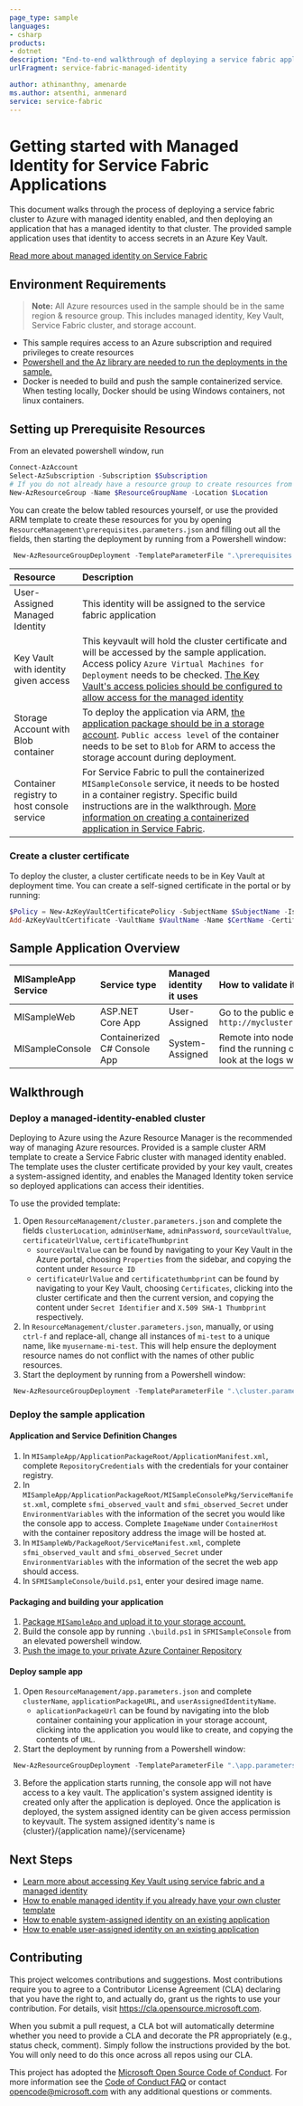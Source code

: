 ```yaml
---
page_type: sample
languages:
- csharp
products:
- dotnet
description: "End-to-end walkthrough of deploying a service fabric application with managed identities."
urlFragment: service-fabric-managed-identity

author: athinanthny, amenarde
ms.author: atsenthi, anmenard
service: service-fabric
---
```


# Getting started with Managed Identity for Service Fabric Applications

This document walks through the process of deploying a service fabric cluster to Azure with managed identity enabled, and then deploying an application that has a managed identity to that cluster. The provided sample application uses that identity to access secrets in an Azure Key Vault.

[Read more about managed identity on Service Fabric](https://docs.microsoft.com/en-us/azure/service-fabric/concepts-managed-identity)

## Environment Requirements

> **Note:** All Azure resources used in the sample should be in the same region & resource group. This includes managed identity, Key Vault, Service Fabric cluster, and storage account.

- This sample requires access to an Azure subscription and required privileges to create resources
- [Powershell and the Az library are needed to run the deployments in the sample.](https://docs.microsoft.com/en-us/powershell/azure/install-az-ps)
- Docker is needed to build and push the sample containerized service. When testing locally, Docker should be using Windows containers, not linux containers.

## Setting up Prerequisite Resources

From an elevated powershell window, run
```powershell
Connect-AzAccount
Select-AzSubscription -Subscription $Subscription
# If you do not already have a resource group to create resources from this walkthrough:
New-AzResourceGroup -Name $ResourceGroupName -Location $Location
```

You can create the below tabled resources yourself, or use the provided ARM template to create these resources for you by opening `ResourceManagement\prerequisites.parameters.json` and filling out all the fields, then starting the deployment by running from a Powershell window: 
```powershell
 New-AzResourceGroupDeployment -TemplateParameterFile ".\prerequisites.parameters.json" -TemplateFile ".\prerequisites.template.json" -ResourceGroupName $ResourceGroupName
```

| Resource | Description |
| :--- | :--- |
| User-Assigned Managed Identity | This identity will be assigned to the service fabric application |
| Key Vault with identity given access | This keyvault will hold the cluster certificate and will be accessed by the sample application. Access policy `Azure Virtual Machines for Deployment` needs to be checked. [The Key Vault's access policies should be configured to allow access for the managed identity](https://docs.microsoft.com/en-us/azure/key-vault/key-vault-secure-your-key-vault) |
| Storage Account with Blob container| To deploy the application via ARM, [the application package should be in a storage account](<https://docs.microsoft.com/en-us/azure/batch/batch-application-packages>). `Public access level` of the container needs to be set to `Blob` for ARM to access the storage account during deployment. |
| Container registry to host console service| For Service Fabric to pull the containerized `MISampleConsole` service, it needs to be hosted in a container registry. Specific build instructions are in the walkthrough. [More information on creating a containerized application in Service Fabric](https://docs.microsoft.com/en-us/azure/service-fabric/service-fabric-get-started-containers). |

### Create a cluster certificate

To deploy the cluster, a cluster certificate needs to be in Key Vault at deployment time. You can create a self-signed certificate in the portal or by running:
```powershell
$Policy = New-AzKeyVaultCertificatePolicy -SubjectName $SubjectName -IssuerName Self -ValidityInMonths 12
Add-AzKeyVaultCertificate -VaultName $VaultName -Name $CertName -CertificatePolicy $Policy
```

## Sample Application Overview

| MISampleApp Service | Service type |Managed identity it uses | How to validate it is working |
| :--- | :--- | :--- | :--- |
| MISampleWeb | ASP.NET Core App |User-Assigned | Go to the public endpoint `http://mycluster.myregion.cloudapp.azure.com:80/vault` |
| MISampleConsole | Containerized C# Console App |System-Assigned | Remote into node running the service at `my.node.ip:3389`, find the running container with command `docker ps`, and look at the logs with `docker logs` |

## Walkthrough

### Deploy a managed-identity-enabled cluster

Deploying to Azure using the Azure Resource Manager is the recommended way of managing Azure resources. Provided is a sample cluster ARM template to create a Service Fabric cluster with managed identity enabled. The template uses the cluster certificate provided by your key vault, creates a system-assigned identity, and enables the Managed Identity token service so deployed applications can access their identities.

To use the provided template:

1. Open `ResourceManagement/cluster.parameters.json` and complete the fields `clusterLocation`, `adminUserName`, `adminPassword`, `sourceVaultValue`, `certificateUrlValue`, `certificateThumbprint`
    - `sourceVaultValue` can be found by navigating to your Key Vault in the Azure portal, choosing `Properties` from the sidebar, and copying the content under `Resource ID`
    - `certificateUrlValue` and `certificatethumbprint` can be found by navigating to your Key Vault, choosing `Certificates`, clicking into the cluster certificate and then the current version, and copying the content under `Secret Identifier` and `X.509 SHA-1 Thumbprint` respectively.
2. In `ResourceManagement/cluster.parameters.json`, manually, or using `ctrl-f` and replace-all, change all instances of `mi-test` to a unique name, like `myusername-mi-test`. This will help ensure the deployment resource names do not conflict with the names of other public resources.
3. Start the deployment by running from a Powershell window: 
```powershell
 New-AzResourceGroupDeployment -TemplateParameterFile ".\cluster.parameters.json" -TemplateFile ".\cluster.template.json" -ResourceGroupName $ResourceGroupName
```

### Deploy the sample application

#### Application and Service Definition Changes

1. In `MISampleApp/ApplicationPackageRoot/ApplicationManifest.xml`, complete `RepositoryCredentials` with the credentials for your container registry.
2. In `MISampleApp/ApplicationPackageRoot/MISampleConsolePkg/ServiceManifest.xml`, complete `sfmi_observed_vault` and `sfmi_observed_Secret` under `EnvironmentVariables` with the information of the secret you would like the console app to access. Complete `ImageName` under `ContainerHost` with the container repository address the image will be hosted at.
3. In `MISampleWb/PackageRoot/ServiceManifest.xml`, complete `sfmi_observed_vault` and `sfmi_observed_Secret` under `EnvironmentVariables` with the information of the secret the web app should access.
4. In `SFMISampleConsole/build.ps1`, enter your desired image name.

#### Packaging and building your application

1. [Package `MISampleApp` and upload it to your storage account.](https://docs.microsoft.com/en-us/azure/service-fabric/service-fabric-package-apps)
2. Build the console app by running `.\build.ps1` in `SFMISampleConsole` from an elevated powershell window.
3. [Push the image to your private Azure Container Repository](https://docs.microsoft.com/en-us/azure/container-registry/container-registry-get-started-docker-cli)

#### Deploy sample app

1. Open `ResourceManagement/app.parameters.json` and complete `clusterName`, `applicationPackageURL`, and `userAssignedIdentityName`.
    - `aplicationPackageUrl` can be found by navigating into the blob container containing your application in your storage account, clicking into the application you would like to create, and copying the contents of `URL`.
2. Start the deployment by running from a Powershell window: 
```powershell
 New-AzResourceGroupDeployment -TemplateParameterFile ".\app.parameters.json" -TemplateFile ".\app.template.json" -ResourceGroupName $ResourceGroupName
```

3. Before the application starts running, the console app will not have access to a key vault. The application's system assigned identity is created only after the application is deployed. Once the application is deployed, the system assigned identity can be given access permission to keyvault. The system assigned identity's name is {cluster}/{application name}/{servicename}

## Next Steps

- [Learn more about accessing Key Vault using service fabric and a managed identity](https://docs.microsoft.com/en-us/azure/service-fabric/how-to-managed-identity-service-fabric-app-code#accessing-key-vault-from-a-service-fabric-application-using-managed-identity)
- [How to enable managed identity if you already have your own cluster template](https://docs.microsoft.com/en-us/azure/service-fabric/configure-new-azure-service-fabric-enable-managed-identity)
- [How to enable system-assigned identity on an existing application](https://docs.microsoft.com/en-us/azure/service-fabric/how-to-deploy-service-fabric-application-system-assigned-managed-identity)
- [How to enable user-assigned identity on an existing application](https://docs.microsoft.com/en-us/azure/service-fabric/how-to-deploy-service-fabric-application-user-assigned-managed-identity)


## Contributing

This project welcomes contributions and suggestions.  Most contributions require you to agree to a
Contributor License Agreement (CLA) declaring that you have the right to, and actually do, grant us
the rights to use your contribution. For details, visit <https://cla.opensource.microsoft.com>.

When you submit a pull request, a CLA bot will automatically determine whether you need to provide
a CLA and decorate the PR appropriately (e.g., status check, comment). Simply follow the instructions
provided by the bot. You will only need to do this once across all repos using our CLA.

This project has adopted the [Microsoft Open Source Code of Conduct](https://opensource.microsoft.com/codeofconduct/).
For more information see the [Code of Conduct FAQ](https://opensource.microsoft.com/codeofconduct/faq/) or
contact [opencode@microsoft.com](mailto:opencode@microsoft.com) with any additional questions or comments.
